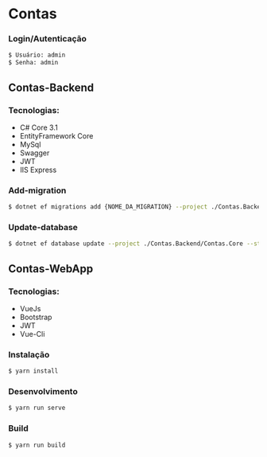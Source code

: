 # Contas

### Login/Autenticação
```sh
$ Usuário: admin
$ Senha: admin
```

## Contas-Backend

### Tecnologias:
  - C# Core 3.1
  - EntityFramework Core
  - MySql
  - Swagger
  - JWT
  - IIS Express

### Add-migration
```sh
$ dotnet ef migrations add {NOME_DA_MIGRATION} --project ./Contas.Backend/Contas.Core --startup-project ./Contas.Backend/Contas.Api
```

### Update-database
```sh
$ dotnet ef database update --project ./Contas.Backend/Contas.Core --startup-project ./Contas.Backend/Contas.Api
```

## Contas-WebApp

### Tecnologias:
  - VueJs
  - Bootstrap
  - JWT
  - Vue-Cli

### Instalação
```sh
$ yarn install
```

### Desenvolvimento
```sh
$ yarn run serve
```

### Build
```sh
$ yarn run build
```
